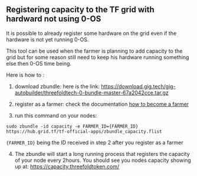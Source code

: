 
## Registering capacity to the TF grid with hardward not using 0-OS
It is possible to already register some hardware on the grid even if the hardware is not yet running 0-OS.

This tool can be used when the farmer is planning to add capacity to the grid but for some reason still need to keep his hardware running something else then 0-OS time being.

Here is how to :
1. download zbundle:
here is the link: https://download.gig.tech/gig-autobuilder/threefoldtech-0-bundle-master-67a2042cce.tar.gz


2. register as a farmer:
check the documentation [how to become a farmer](README.md#register-as-a-farmer)



3. run this command on your nodes:

```
sudo zbundle -id capacity -e FARMER_ID={FARMER_ID} https://hub.grid.tf/tf-official-apps/zbundle_capacity.flist
```
`{FARMER_ID}` being the ID received in step 2 after you register as a farmer


4. The zbundle will start a long running process that registers the capacity of your node every 2hours. You should see you nodes capacity showing up at: https://capacity.threefoldtoken.com/
